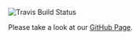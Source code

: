 ![Travis Build Status](https://travis-ci.org/nbyl/xfdcontrol.svg?branch=develop)

Please take a look at our [GitHub Page](http://nbyl.github.io/xfdcontrol/).
